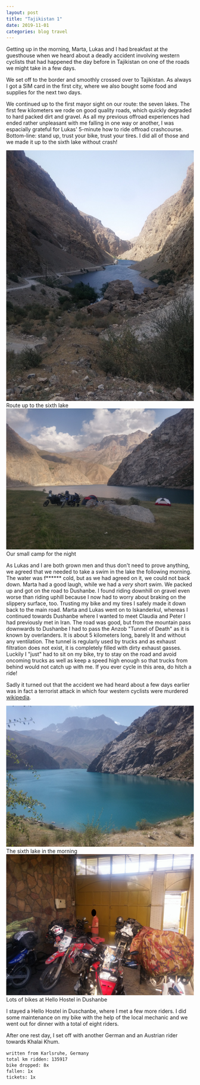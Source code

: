 ```yaml
---
layout: post
title: "Tajikistan 1"
date: 2019-11-01
categories: blog travel
---
```


Getting up in the morning, Marta, Lukas and I had breakfast at the guesthouse when we heard about a deadly accident involving western cyclists that had happened the day before in Tajikistan on one of the roads we might take in a few days.

We set off to the border and smoothly crossed over to Tajikistan. As always I got a SIM card in the first city, where we also bought some food and supplies for the next two days.

We continued up to the first mayor sight on our route: the seven lakes.
The first few kilometers we rode on good quality roads, which quickly degraded to hard packed dirt and gravel.
As all my previous offroad experiences had ended rather unpleasant with me falling in one way or another, I was espacially grateful for Lukas' 5-minute how to ride offroad crashcourse.
Bottom-line: stand up, trust your bike, trust your tires.
I did all of those and we made it up to the sixth lake without crash!

![Route up to the sixth lake][img1] Route up to the sixth lake
![Our small camp for the night][img2] Our small camp for the night

As Lukas and I are both grown men and thus don't need to prove anything, we agreed that we needed to take a swim in the lake the following morning.
The water was f****** cold, but as we had agreed on it, we could not back down.
Marta had a good laugh, while we had a *very* short swim.
We packed up and got on the road to Dushanbe.
I found riding downhill on gravel even worse than riding uphill because I now had to worry about braking on the slippery surface, too.
Trusting my bike and my tires I safely made it down back to the main road.
Marta and Lukas went on to Iskanderkul, whereas I continued towards Dushanbe where I wanted to meet Claudia and Peter I had previously met in Iran.
The road was good, but from the mountain pass downwards to Dushanbe I had to pass the Anzob "Tunnel of Death" as it is known by overlanders.
It is about 5 kilometers long, barely lit and without any ventilation.
The tunnel is regularly used by trucks and as exhaust filtration does not exist, it is completely filled with dirty exhaust gasses.
Luckily I "just" had to sit on my bike, try to stay on the road and avoid oncoming trucks as well as keep a speed high enough so that trucks from behind would not catch up with me.
If you ever cycle in this area, do hitch a ride!

Sadly it turned out that the accident we had heard about a few days earlier was in fact a terrorist attack in which four western cyclists were murdered [wikipedia](https://en.wikipedia.org/wiki/Terrorist_attack_against_cyclists_in_Tajikistan).


![The sixth lake in the morning][img3] The sixth lake in the morning
![Lots of bikes at Hello Hostel in Duschanbe][img4] Lots of bikes at Hello Hostel in Dushanbe

I stayed a Hello Hostel in Duschanbe, where I met a few more riders.
I did some maintenance on my bike with the help of the local mechanic and we went out for dinner with a total of eight riders.

After one rest day, I set off with another German and an Austrian rider towards Khalai Khum.

```
written from Karlsruhe, Germany
total km ridden: 135917
bike dropped: 8x
fallen: 1x
tickets: 1x
```

[img1]: /img/20191101-tajikistan1-01.jpg
[img2]: /img/20191101-tajikistan1-02.jpg
[img3]: /img/20191101-tajikistan1-03.jpg
[img4]: /img/20191101-tajikistan1-04.jpg
